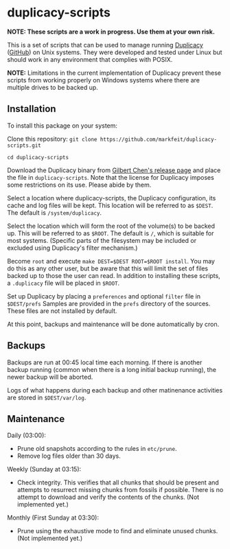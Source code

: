 # duplicacy-scripts

**NOTE:  These scripts are a work in progress.  Use them at your own risk.**

This is a set of scripts that can be used to manage running
[Duplicacy](https://duplicacy.com)
([GitHub](https://github.com/gilbertchen/duplicacy)) on Unix systems.
They were developed and tested under Linux but should work in any
environment that complies with POSIX.

**NOTE:** Limitations in the current implementation of Duplicacy
prevent these scripts from working properly on Windows systems where
there are multiple drives to be backed up.


## Installation

To install this package on your system:

Clone this repository:  `git clone https://github.com/markfeit/duplicacy-scripts.git`

`cd duplicacy-scripts`

Download the Duplicacy binary from [Gilbert Chen's release
page](https://github.com/gilbertchen/duplicacy/releases) and place the
file in `duplicacy-scripts`.  Note that the license for Duplicacy
imposes some restrictions on its use.  Please abide by them.

Select a location where duplicacy-scripts, the Duplicacy
configuration, its cache and log files will be kept.  This location
will be referred to as `$DEST`.  The default is `/system/duplicacy`.

Select the location which will form the root of the volume(s) to be
backed up.  This will be referred to as `$ROOT`.  The default is `/`,
which is suitable for most systems.  (Specific parts of the filesystem
may be included or excluded using Duplicacy's filter mechanism.)

Become `root` and execute `make DEST=$DEST ROOT=$ROOT install`.  You
may do this as any other user, but be aware that this will limit the
set of files backed up to those the user can read.  In addition to
installing these scripts, a `.duplicacy` file will be placed in
`$ROOT`.

Set up Duplicacy by placing a `preferences` and optional `filter` file
in `$DEST/prefs` Samples are provided in the `prefs` directory of the
sources.  These files are not installed by default.

At this point, backups and maintenance will be done automatically by
cron.


## Backups

Backups are run at 00:45 local time each morning.  If there is another
backup running (common when there is a long initial backup running),
the newer backup will be aborted.

Logs of what happens during each backup and other matinenance
activities are stored in `$DEST/var/log`.


## Maintenance

Daily (03:00):

 * Prune old snapshots according to the rules in `etc/prune`.
 * Remove log files older than 30 days.

Weekly (Sunday at 03:15):

 * Check integrity.  This verifies that all chunks that should be
   present and attempts to resurrect missing chunks from fossils if
   possible. There is no attempt to download and verify the contents
   of the chunks.  (Not implemented yet.)

Monthly (First Sunday at 03:30):

 * Prune using the exhaustive mode to find and eliminate unused
   chunks.  (Not implemented yet.)

